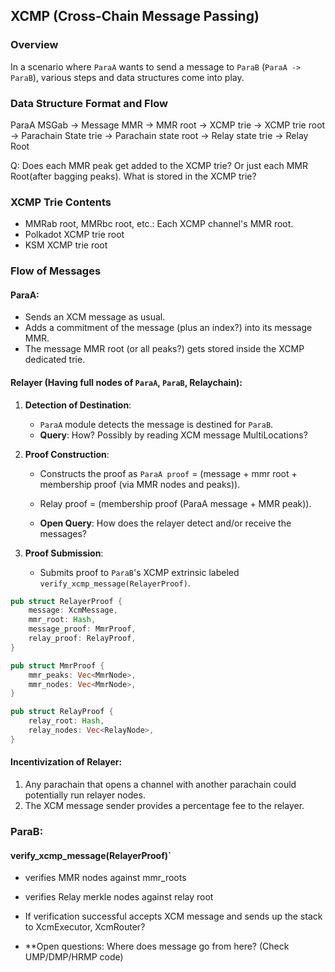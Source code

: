 ## XCMP (Cross-Chain Message Passing)

### Overview
In a scenario where `ParaA` wants to send a message to `ParaB` (`ParaA -> ParaB`), various steps and data structures come into play. 

### Data Structure Format and Flow

ParaA MSGab -> Message MMR -> MMR root -> XCMP trie -> XCMP trie root -> Parachain State trie -> Parachain state root -> Relay state trie -> Relay Root

Q:
    Does each MMR peak get added to the XCMP trie? Or just each MMR Root(after bagging peaks). What is stored in the XCMP trie?


### XCMP Trie Contents

- MMRab root, MMRbc root, etc.: Each XCMP channel's MMR root.
- Polkadot XCMP trie root
- KSM XCMP trie root

### Flow of Messages

#### ParaA:

- Sends an XCM message as usual.
- Adds a commitment of the message (plus an index?) into its message MMR.
- The message MMR root (or all peaks?) gets stored inside the XCMP dedicated trie.

#### Relayer (Having full nodes of `ParaA`, `ParaB`, Relaychain):

1. **Detection of Destination**:
   - `ParaA` module detects the message is destined for `ParaB`.
   - **Query**: How? Possibly by reading XCM message MultiLocations?

2. **Proof Construction**:
   - Constructs the proof as `ParaA proof` = (message + mmr root + membership proof (via MMR nodes and peaks)).
   - Relay proof = (membership proof (ParaA message + MMR peak)).
   
   - **Open Query**: How does the relayer detect and/or receive the messages?

3. **Proof Submission**:
   - Submits proof to `ParaB`'s XCMP extrinsic labeled `verify_xcmp_message(RelayerProof)`.

```rust
pub struct RelayerProof {
    message: XcmMessage,
    mmr_root: Hash,
    message_proof: MmrProof,
    relay_proof: RelayProof, 
}

pub struct MmrProof {
    mmr_peaks: Vec<MmrNode>,
    mmr_nodes: Vec<MmrNode>,
}

pub struct RelayProof {
    relay_root: Hash,
    relay_nodes: Vec<RelayNode>,
}
```

#### Incentivization of Relayer:

1. Any parachain that opens a channel with another parachain could potentially run relayer nodes.
2. The XCM message sender provides a percentage fee to the relayer.


### ParaB:

#### verify_xcmp_message(RelayerProof)`

- verifies MMR nodes against mmr_roots
- verifies Relay merkle nodes against relay root
- If verification successful accepts XCM message and sends up the stack to XcmExecutor, XcmRouter?

- **Open questions:
            Where does message go from here? (Check UMP/DMP/HRMP code)


